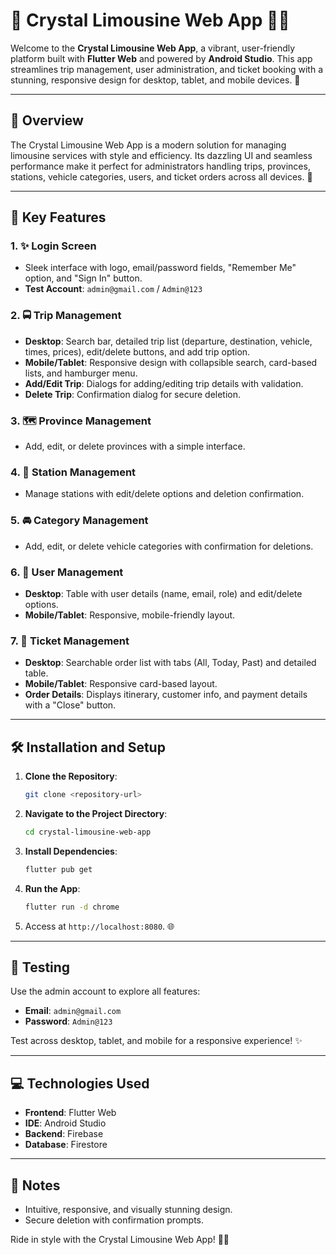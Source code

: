 # 🌟 Crystal Limousine Web App 🚗✨

Welcome to the **Crystal Limousine Web App**, a vibrant, user-friendly platform built with **Flutter Web** and powered by **Android Studio**. This app streamlines trip management, user administration, and ticket booking with a stunning, responsive design for desktop, tablet, and mobile devices. 🚀

---

## 🌈 Overview

The Crystal Limousine Web App is a modern solution for managing limousine services with style and efficiency. Its dazzling UI and seamless performance make it perfect for administrators handling trips, provinces, stations, vehicle categories, users, and ticket orders across all devices. 🎉

---

## 🎨 Key Features

### 1. ✨ Login Screen
- Sleek interface with logo, email/password fields, "Remember Me" option, and "Sign In" button.
- **Test Account**: `admin@gmail.com` / `Admin@123`

### 2. 🚍 Trip Management
- **Desktop**: Search bar, detailed trip list (departure, destination, vehicle, times, prices), edit/delete buttons, and add trip option.
- **Mobile/Tablet**: Responsive design with collapsible search, card-based lists, and hamburger menu.
- **Add/Edit Trip**: Dialogs for adding/editing trip details with validation.
- **Delete Trip**: Confirmation dialog for secure deletion.

### 3. 🗺️ Province Management
- Add, edit, or delete provinces with a simple interface.

### 4. 🚌 Station Management
- Manage stations with edit/delete options and deletion confirmation.

### 5. 🚘 Category Management
- Add, edit, or delete vehicle categories with confirmation for deletions.

### 6. 👥 User Management
- **Desktop**: Table with user details (name, email, role) and edit/delete options.
- **Mobile/Tablet**: Responsive, mobile-friendly layout.

### 7. 🎫 Ticket Management
- **Desktop**: Searchable order list with tabs (All, Today, Past) and detailed table.
- **Mobile/Tablet**: Responsive card-based layout.
- **Order Details**: Displays itinerary, customer info, and payment details with a "Close" button.

---

## 🛠️ Installation and Setup

1. **Clone the Repository**:
   ```bash
   git clone <repository-url>
   ```
2. **Navigate to the Project Directory**:
   ```bash
   cd crystal-limousine-web-app
   ```
3. **Install Dependencies**:
   ```bash
   flutter pub get
   ```
4. **Run the App**:
   ```bash
   flutter run -d chrome
   ```
5. Access at `http://localhost:8080`. 🌐

---

## 🧪 Testing

Use the admin account to explore all features:
- **Email**: `admin@gmail.com`
- **Password**: `Admin@123`

Test across desktop, tablet, and mobile for a responsive experience! ✨

---

## 💻 Technologies Used
- **Frontend**: Flutter Web
- **IDE**: Android Studio
- **Backend**: Firebase
- **Database**: Firestore

---

## 🌟 Notes
- Intuitive, responsive, and visually stunning design.
- Secure deletion with confirmation prompts.

Ride in style with the Crystal Limousine Web App! 🚀✨
